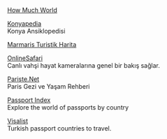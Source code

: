 <p>
<a href="https://howmuch.world/?countries=tr">How Much World</a>
</p> 
<p>
<a href="https://www.konyapedia.com/">Konyapedia</a>
<br>Konya Ansiklopedisi
</p> 
<p>
<a href="https://harita.mto.org.tr/">Marmaris Turistik Harita</a>
</p> 
<p>
<a href="https://onlinesafari.tv/">OnlineSafari</a>
<br>Canlı vahşi hayat kameralarına genel bir bakış sağlar.
</p>
<p>
<a href="http://www.pariste.net/">Pariste.Net</a>
<br>Paris Gezi ve Yaşam Rehberi
</p> 
<p>
<a href="https://www.passportindex.org/">Passport Index</a>
<br>Explore the world of passports by country
</p> 
<p>
<a href="https://visalist.io/turkey/">Visalist</a>
<br>Turkish passport countries to travel.
</p> 

